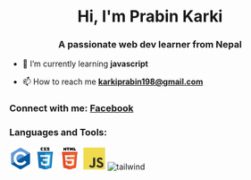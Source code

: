 <h1 align="center">Hi, I'm Prabin Karki</h1>
<h3 align="center">A passionate web dev learner from Nepal</h3>

- 🌱 I’m currently learning **javascript**

- 📫 How to reach me **karkiprabin198@gmail.com**

<h3 align="left">Connect with me: <a href="https://www.facebook.com/profile.php?id=100015271812671">Facebook</a></h3>
<p align="left">
</p>

<h3 align="left">Languages and Tools:</h3>
<p align="left"><img src="https://raw.githubusercontent.com/devicons/devicon/master/icons/c/c-original.svg" alt="c" width="40" height="40"/>
  <img src="https://raw.githubusercontent.com/devicons/devicon/master/icons/css3/css3-original-wordmark.svg" alt="css3" width="40" height="40"/> 
  <img src="https://raw.githubusercontent.com/devicons/devicon/master/icons/html5/html5-original-wordmark.svg" alt="html5" width="40" height="40"/> 
  <img src="https://raw.githubusercontent.com/devicons/devicon/master/icons/javascript/javascript-original.svg" alt="javascript" width="40" height="40"/>  
  <img  src="https://www.vectorlogo.zone/logos/tailwindcss/tailwindcss-icon.svg" alt="tailwind" width="40" height"40"/>
  </p>
<!---
Prabin198/Prabin198 is a ✨ special ✨ repository because its `README.md` (this file) appears on your GitHub profile.
You can click the Preview link to take a look at your changes.
--->
